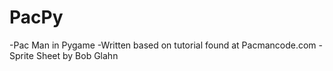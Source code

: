 # PacPy
-Pac Man in Pygame
-Written based on tutorial found at Pacmancode.com
-Sprite Sheet by Bob Glahn
